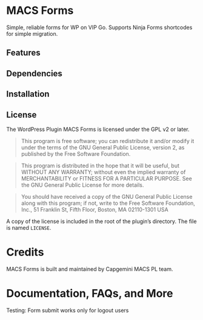 # MACS Forms

Simple, reliable forms for WP on VIP Go. Supports Ninja Forms shortcodes for simple migration.

## Features

## Dependencies

## Installation

## License

The WordPress Plugin MACS Forms is licensed under the GPL v2 or later.

> This program is free software; you can redistribute it and/or modify it under the terms of the GNU General Public License, version 2, as published by the Free Software Foundation.

> This program is distributed in the hope that it will be useful, but WITHOUT ANY WARRANTY; without even the implied warranty of MERCHANTABILITY or FITNESS FOR A PARTICULAR PURPOSE. See the GNU General Public License for more details.

> You should have received a copy of the GNU General Public License along with this program; if not, write to the Free Software Foundation, Inc., 51 Franklin St, Fifth Floor, Boston, MA 02110-1301 USA

A copy of the license is included in the root of the plugin’s directory. The file is named `LICENSE`.

# Credits

MACS Forms is built and maintained by Capgemini MACS PL team.

# Documentation, FAQs, and More

Testing: Form submit works only for logout users
